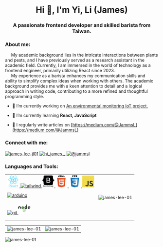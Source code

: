 <h1 align="center">Hi 👋, I'm Yi, Li (James)</h1>
<h3 align="center">A passionate frontend developer and skilled barista from Taiwan.</h3>

<h3 align="left">About me:</h3>
<p align="left">
  &nbsp;&nbsp;&nbsp;&nbsp; My academic background lies in the intricate interactions between plants and pests, and I have previously served as a research assistant in the academic field. Currently, I am immersed in the world of technology as a frontend engineer, primarily utilizing React since 2023. <br> 
  &nbsp;&nbsp;&nbsp;&nbsp; My experience as a barista enhances my communication skills and ability to simplify complex ideas when working with others. The academic background provides me with a keen attention to detail and a logical approach in writing code, contributing to a more refined and thoughtful programming style.
</p>


- 🔭 I’m currently working on [An environmental monitoring IoT project.](https://enviroguard.vercel.app/)

- 🌱 I’m currently learning **React, JavaScript**

- 📝 I regularly write articles on [https://medium.com/@JammsL](https://medium.com/@JammsL)

<h3 align="left">Connect with me:</h3>
<p align="left">
<a href="https://linkedin.com/in/james-lee-jl01" target="blank"><img align="center" src="https://raw.githubusercontent.com/rahuldkjain/github-profile-readme-generator/master/src/images/icons/Social/linked-in-alt.svg" alt="james-lee-jl01" height="30" width="40" /></a>
<a href="https://instagram.com/hi_james._" target="blank"><img align="center" src="https://raw.githubusercontent.com/rahuldkjain/github-profile-readme-generator/master/src/images/icons/Social/instagram.svg" alt="hi_james._" height="30" width="40" /></a>
<a href="https://medium.com/@jammsl" target="blank"><img align="center" src="https://raw.githubusercontent.com/rahuldkjain/github-profile-readme-generator/master/src/images/icons/Social/medium.svg" alt="@jammsl" height="30" width="40" /></a>
</p>

<h3 align="left">Languages and Tools:</h3>
<table>
<tr>
<td> 
  <a href="https://reactjs.org/" target="_blank" rel="noreferrer"> <img src="https://raw.githubusercontent.com/devicons/devicon/master/icons/react/react-original-wordmark.svg" alt="react" width="40" height="40"/> </a> 
  <a href="https://tailwindcss.com/" target="_blank" rel="noreferrer"> <img src="https://www.vectorlogo.zone/logos/tailwindcss/tailwindcss-icon.svg" alt="tailwind" width="40" height="40"/> </a>
  <a href="https://getbootstrap.com" target="_blank" rel="noreferrer"> <img src="https://raw.githubusercontent.com/devicons/devicon/master/icons/bootstrap/bootstrap-plain-wordmark.svg" alt="bootstrap" width="40" height="40"/> </a>   
  <a href="https://www.w3.org/html/" target="_blank" rel="noreferrer"> <img src="https://raw.githubusercontent.com/devicons/devicon/master/icons/html5/html5-original-wordmark.svg" alt="html5" width="40" height="40"/> </a>
  <a href="https://www.w3schools.com/css/" target="_blank" rel="noreferrer"> <img src="https://raw.githubusercontent.com/devicons/devicon/master/icons/css3/css3-original-wordmark.svg" alt="css3" width="40" height="40"/> </a> 
  <a href="https://developer.mozilla.org/en-US/docs/Web/JavaScript" target="_blank" rel="noreferrer"> <img src="https://raw.githubusercontent.com/devicons/devicon/master/icons/javascript/javascript-original.svg" alt="javascript" width="40" height="40"/> </a> 

  <a href="https://www.arduino.cc/" target="_blank" rel="noreferrer"> <img src="https://cdn.worldvectorlogo.com/logos/arduino-1.svg" alt="arduino" width="40" height="40"/> </a> 
  
  
  <a href="https://git-scm.com/" target="_blank" rel="noreferrer"> <img src="https://www.vectorlogo.zone/logos/git-scm/git-scm-icon.svg" alt="git" width="40" height="40"/> </a> 
  <a href="https://nodejs.org" target="_blank" rel="noreferrer"> <img src="https://raw.githubusercontent.com/devicons/devicon/master/icons/nodejs/nodejs-original-wordmark.svg" alt="nodejs" width="40" height="40"/> </a> 
  
</td>
<td>
  <img src="https://github-readme-stats.vercel.app/api/top-langs?username=james-lee-01&show_icons=true&theme=vision-friendly-dark&locale=en&layout=compact" alt="james-lee-01" />
</td>
</tr>
</table>


<table>
  <tr>
    <td>
      <img src="https://github-readme-streak-stats.herokuapp.com/?user=james-lee-01&theme=vision-friendly-dark" alt="james-lee-01" />
    </td>
    <td>
      <img src="https://github-readme-stats.vercel.app/api?username=james-lee-01&show_icons=true&theme=vision-friendly-dark&locale=en" alt="james-lee-01" />
    </td>
  </tr>
</table>

<img src="https://github-readme-activity-graph.vercel.app/graph?username=james-lee-01&bg_color=000000&title_color=ffb000&color=785ef0&line=ffb000&point=785ef0" alt="james-lee-01" />
